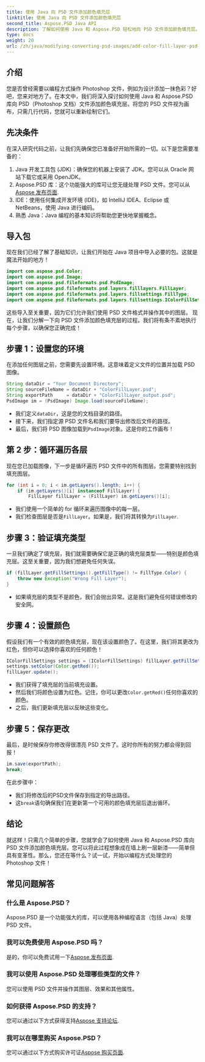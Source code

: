 ```yaml
---
title: 使用 Java 向 PSD 文件添加颜色填充层
linktitle: 使用 Java 向 PSD 文件添加颜色填充层
second_title: Aspose.PSD Java API
description: 了解如何使用 Java 和 Aspose.PSD 轻松地向 PSD 文件添加颜色填充层。按照我们的分步教程进行快速设计。
type: docs
weight: 20
url: /zh/java/modifying-converting-psd-images/add-color-fill-layer-psd-files/
---
```

## 介绍
您是否曾经需要以编程方式操作 Photoshop 文件，例如为设计添加一抹色彩？好吧，您来对地方了。在本文中，我们将深入探讨如何使用 Java 和 Aspose.PSD 库向 PSD（Photoshop 文档）文件添加颜色填充层。将您的 PSD 文件视为画布，只需几行代码，您就可以重新绘制它们。
## 先决条件
在深入研究代码之前，让我们先确保您已准备好开始所需的一切。以下是您需要准备的：
1. Java 开发工具包 (JDK)：确保您的机器上安装了 JDK。您可以从 Oracle 网站下载它或采用 OpenJDK。
2.  Aspose.PSD 库：这个功能强大的库可让您无缝处理 PSD 文件。您可以从[Aspose 发布页面](https://releases.aspose.com/psd/java/).
3. IDE：使用任何集成开发环境 (IDE)，如 IntelliJ IDEA、Eclipse 或 NetBeans，使用 Java 进行编码。
4. 熟悉 Java：Java 编程的基本知识将帮助您更快地掌握概念。
## 导入包
现在我们已经了解了基础知识，让我们开始在 Java 项目中导入必要的包。这就是魔法开始的地方！ 
```java
import com.aspose.psd.Color;
import com.aspose.psd.Image;
import com.aspose.psd.fileformats.psd.PsdImage;
import com.aspose.psd.fileformats.psd.layers.filllayers.FillLayer;
import com.aspose.psd.fileformats.psd.layers.fillsettings.FillType;
import com.aspose.psd.fileformats.psd.layers.fillsettings.IColorFillSettings;
```
这些导入至关重要，因为它们允许我们使用 PSD 文件格式并操作其中的图层。
现在，让我们分解一下向 PSD 文件添加颜色填充层的过程。我们将有条不紊地执行每个步骤，以确保您正确完成！
## 步骤 1：设置您的环境
在添加任何图层之前，您需要先设置环境。这意味着定义文件的位置并加载 PSD 图像。 
```java
String dataDir = "Your Document Directory";
String sourceFileName = dataDir + "ColorFillLayer.psd";
String exportPath     = dataDir + "ColorFillLayer_output.psd";
PsdImage im = (PsdImage) Image.load(sourceFileName);
```
- 我们定义`dataDir`，这是您的文档目录的路径。
- 接下来，我们指定源 PSD 文件名和我们要导出修改后文件的路径。
- 最后，我们将 PSD 图像加载到`PsdImage`对象。这是你的工作画布！
## 第 2 步：循环遍历各层
现在您已加载图像，下一步是循环遍历 PSD 文件中的所有图层。您需要特别找到填充图层。
```java
for (int i = 0; i < im.getLayers().length; i++) {
    if (im.getLayers()[i] instanceof FillLayer) {
        FillLayer fillLayer = (FillLayer) im.getLayers()[i];
```
- 我们使用一个简单的 for 循环来遍历图像中的每一层。
- 我们检查图层是否是`FillLayer`。如果是，我们将其转换为`FillLayer`.
## 步骤 3：验证填充类型
一旦我们确定了填充层，我们就需要确保它是正确的填充层类型——特别是颜色填充层。这至关重要，因为我们想避免任何失误。
```java
if (fillLayer.getFillSettings().getFillType() != FillType.Color) {
    throw new Exception("Wrong Fill Layer");
}
```
- 如果填充层的类型不是颜色，我们会抛出异常。这是我们避免任何错误修改的安全网。
## 步骤 4：设置颜色
假设我们有一个有效的颜色填充层，现在该设置颜色了。在这里，我们将其更改为红色，但你可以选择你喜欢的任何颜色！
```java
IColorFillSettings settings = (IColorFillSettings) fillLayer.getFillSettings();
settings.setColor(Color.getRed());
fillLayer.update();
```
- 我们获得了填充层的当前填充设置。
- 然后我们将颜色设置为红色。记住，你可以更改`Color.getRed()`任何你喜欢的颜色。
- 之后，我们更新填充层以反映这些变化。
## 步骤 5：保存更改
最后，是时候保存你修改得很漂亮 PSD 文件了。这时你所有的努力都会得到回报！
```java
im.save(exportPath);
break;
```
在此步骤中：
- 我们将修改后的PSD文件保存到指定的导出路径。
- 这`break`语句确保我们在更新第一个可用的颜色填充层后退出循环。
## 结论
就这样！只需几个简单的步骤，您就学会了如何使用 Java 和 Aspose.PSD 库向 PSD 文件添加颜色填充层。您可以将此过程想象成在墙上刷一层新漆——简单但具有变革性。那么，您还在等什么？试一试，开始以编程方式处理您的 Photoshop 文件！
## 常见问题解答
### 什么是 Aspose.PSD？  
Aspose.PSD 是一个功能强大的库，可以使用各种编程语言（包括 Java）处理 PSD 文件。
### 我可以免费使用 Aspose.PSD 吗？  
是的，你可以免费试用一下[Aspose 发布页面](https://releases.aspose.com/).
### 我可以使用 Aspose.PSD 处理哪些类型的文件？  
您可以使用 PSD 文件并操作其图层、效果和其他属性。
### 如何获得 Aspose.PSD 的支持？  
您可以通过以下方式获得支持[Aspose 支持论坛](https://forum.aspose.com/c/psd/34).
### 我可以在哪里购买 Aspose.PSD？  
您可以通过以下方式购买许可证[Aspose 购买页面](https://purchase.aspose.com/buy).